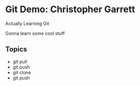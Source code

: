 # Git Demo: Christopher Garrett

Actually Learning Git

Gonna learn some cool stuff

## Topics

- git pull
- git push
- git clone
- git push
